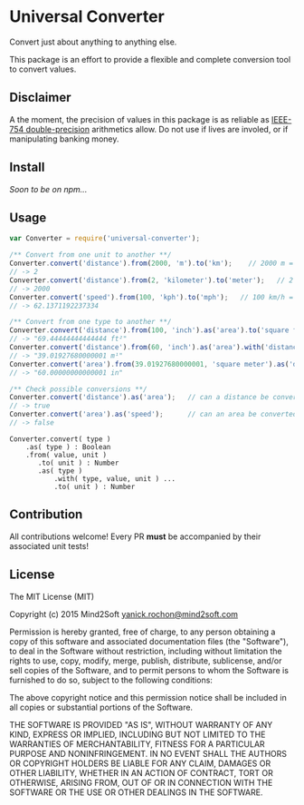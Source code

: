 # Universal Converter

Convert just about anything to anything else.

This package is an effort to provide a flexible and complete conversion tool to convert values.

## Disclaimer

A the moment, the precision of values in this package is as reliable as
[IEEE-754 double-precision](https://en.wikipedia.org/wiki/IEEE_floating_point)
arithmetics allow. Do not use if lives are involed, or if manipulating banking money.


## Install

*Soon to be on npm...*


## Usage

```javascript
var Converter = require('universal-converter');

/** Convert from one unit to another **/
Converter.convert('distance').from(2000, 'm').to('km');    // 2000 m = ? km
// -> 2
Converter.convert('distance').from(2, 'kilometer').to('meter');   // 2 km = ? m
// -> 2000
Converter.convert('speed').from(100, 'kph').to('mph');   // 100 km/h = ? mp/h
// -> 62.1371192237334

/** Convert from one type to another **/
Converter.convert('distance').from(100, 'inch').as('area').to('square foot') + ' ft²';    // 100 in * 100 in = ? ft²
// -> "69.44444444444444 ft²"
Converter.convert('distance').from(60, 'inch').as('area').with('distance', 84, 'feet').to('square meter') + ' m¹';   // 60 in * 84 ft = ? m²
// -> "39.01927680000001 m¹"
Converter.convert('area').from(39.01927680000001, 'square meter').as('distance').with('distance', 84, 'feet').to('inch') + ' in';  // m² / 84 ft = ? in
// -> "60.00000000000001 in"

/** Check possible conversions **/
Converter.convert('distance').as('area');   // can a distance be converted to an area?
// -> true
Converter.convert('area').as('speed');      // can an area be converted to a speed?
// -> false
```

```
Converter.convert( type )
    .as( type ) : Boolean
    .from( value, unit )
       .to( unit ) : Number
       .as( type )
           .with( type, value, unit ) ...
           .to( unit ) : Number
```

## Contribution

All contributions welcome! Every PR **must** be accompanied by their associated
unit tests!


## License

The MIT License (MIT)

Copyright (c) 2015 Mind2Soft <yanick.rochon@mind2soft.com>

Permission is hereby granted, free of charge, to any person obtaining a copy of
this software and associated documentation files (the "Software"), to deal in
the Software without restriction, including without limitation the rights to
use, copy, modify, merge, publish, distribute, sublicense, and/or sell copies of
the Software, and to permit persons to whom the Software is furnished to do so,
subject to the following conditions:

The above copyright notice and this permission notice shall be included in all
copies or substantial portions of the Software.

THE SOFTWARE IS PROVIDED "AS IS", WITHOUT WARRANTY OF ANY KIND, EXPRESS OR
IMPLIED, INCLUDING BUT NOT LIMITED TO THE WARRANTIES OF MERCHANTABILITY, FITNESS
FOR A PARTICULAR PURPOSE AND NONINFRINGEMENT. IN NO EVENT SHALL THE AUTHORS OR
COPYRIGHT HOLDERS BE LIABLE FOR ANY CLAIM, DAMAGES OR OTHER LIABILITY, WHETHER
IN AN ACTION OF CONTRACT, TORT OR OTHERWISE, ARISING FROM, OUT OF OR IN
CONNECTION WITH THE SOFTWARE OR THE USE OR OTHER DEALINGS IN THE SOFTWARE.

